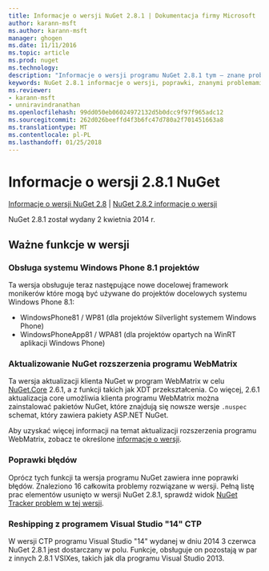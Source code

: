 ```yaml
---
title: Informacje o wersji NuGet 2.8.1 | Dokumentacja firmy Microsoft
author: karann-msft
ms.author: karann-msft
manager: ghogen
ms.date: 11/11/2016
ms.topic: article
ms.prod: nuget
ms.technology: 
description: "Informacje o wersji programu NuGet 2.8.1 tym — znane problemy, poprawki, dodatkowe funkcje i dcr."
keywords: NuGet 2.8.1 informacje o wersji, poprawki, znanymi problemami, nowe funkcje, dcr
ms.reviewer:
- karann-msft
- unniravindranathan
ms.openlocfilehash: 99dd050eb06024972132d5b0dcc9f97f965adc12
ms.sourcegitcommit: 262d026beeffd4f3b6fc47d780a2f701451663a8
ms.translationtype: MT
ms.contentlocale: pl-PL
ms.lasthandoff: 01/25/2018
---
```

# <a name="nuget-281-release-notes"></a>Informacje o wersji 2.8.1 NuGet

[Informacje o wersji NuGet 2.8](../release-notes/nuget-2.8.md) | [NuGet 2.8.2 informacje o wersji](../release-notes/nuget-2.8.2.md)

NuGet 2.8.1 został wydany 2 kwietnia 2014 r.

## <a name="notable-features-in-the-release"></a>Ważne funkcje w wersji

### <a name="support-for-windows-phone-81-projects"></a>Obsługa systemu Windows Phone 8.1 projektów
Ta wersja obsługuje teraz następujące nowe docelowej framework monikerów które mogą być używane do projektów docelowych systemu Windows Phone 8.1:

* WindowsPhone81 / WP81 (dla projektów Silverlight systemem Windows Phone)
* WindowsPhoneApp81 / WPA81 (dla projektów opartych na WinRT aplikacji Windows Phone)

### <a name="update-of-the-nuget-webmatrix-extension"></a>Aktualizowanie NuGet rozszerzenia programu WebMatrix
Ta wersja aktualizacji klienta NuGet w program WebMatrix w celu [NuGet.Core](https://www.nuget.org/packages/Nuget.Core/2.6.1) 2.6.1, a z funkcji takich jak XDT przekształcenia. Co więcej, 2.6.1 aktualizacja core umożliwia klienta programu WebMatrix można zainstalować pakietów NuGet, które znajdują się nowsze wersje `.nuspec` schemat, który zawiera pakiety ASP.NET NuGet.

Aby uzyskać więcej informacji na temat aktualizacji rozszerzenia programu WebMatrix, zobacz te określone [informacje o wersji](../release-notes/nuget-2.6.1-for-WebMatrix.md).

### <a name="bug-fixes"></a>Poprawki błędów
Oprócz tych funkcji ta wersja programu NuGet zawiera inne poprawki błędów. Znaleziono 16 całkowita problemy rozwiązane w wersji. Pełną listę prac elementów usunięto w wersji NuGet 2.8.1, sprawdź widok [NuGet Tracker problem w tej wersji](https://nuget.codeplex.com/workitem/list/advanced?keyword=&status=All&type=All&priority=All&release=NuGet%202.8.1&assignedTo=All&component=All&sortField=LastUpdatedDate&sortDirection=Descending&page=0&reasonClosed=All).

### <a name="reshipping-with-visual-studio-14-ctp"></a>Reshipping z programem Visual Studio "14" CTP
W wersji CTP programu Visual Studio "14" wydanej w dniu 2014 3 czerwca NuGet 2.8.1 jest dostarczany w polu. Funkcje, obsługuje on pozostają w par z innych 2.8.1 VSIXes, takich jak dla programu Visual Studio 2013.
